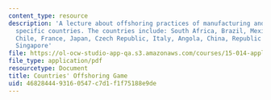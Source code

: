 ```yaml
---
content_type: resource
description: 'A lecture about offshoring practices of manufacturing and services for
  specific countries. The countries include: South Africa, Brazil, Mexico, India,
  Chile, France, Japan, Czech Republic, Italy, Angola, China, Republic of Korea, Germany,
  Singapore'
file: https://ol-ocw-studio-app-qa.s3.amazonaws.com/courses/15-014-applied-macro-and-international-economics-ii-spring-2016/4682844493160547c7d1f1f75188e9de_MIT15_014S16_L8Offshoring.pdf
file_type: application/pdf
resourcetype: Document
title: Countries' Offshoring Game
uid: 46828444-9316-0547-c7d1-f1f75188e9de
---
```

